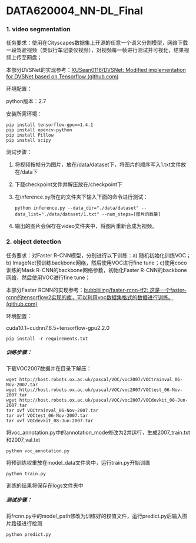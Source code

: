 # DATA620004_NN-DL_Final

### 1. video segmentation

任务要求：使用在Cityscapes数据集上开源的任意一个语义分割模型，网络下载一段驾驶视频（类似行车记录仪视频），对视频每一帧进行测试并可视化，结果视频上传至网盘；



本部分DVSNet的实现参考：[XUSean0118/DVSNet: Modified implementation for DVSNet based on Tensorflow (github.com)](https://github.com/XUSean0118/DVSNet)



环境配置：

python版本：2.7

安装所需环境：

```
pip install tensorflow-gpu==1.4.1
pip install opencv-python
pip install Pillow
pip install scipy
```



测试步骤：

1. 将视频按帧分为图片，放在/data/dataset下，将图片的顺序写入1.txt文件放在/data下

2. 下载checkpoint文件并解压放在/checkpoint下

3. 在inference.py所在的文件夹下输入下面的命令进行测试：

   ```
   python inference.py --data_dir="./data/dataset" --data_list="./data/dataset/1.txt" --num_steps=[图片的数量]
   ```

4. 输出的图片会保存在video文件夹中，将图片重新合成为视频。



### 2. object detection

任务要求：对Faster R-CNN模型，分别进行以下训练：a) 随机初始化训练VOC；b) ImageNet预训练backbone网络，然后使用VOC进行fine tune；c)使用coco训练的Mask R-CNN的backbone网络参数，初始化Faster R-CNN的backbone网络，然后使用VOC进行fine tune；



本部分Faster RCNN的实现参考：[bubbliiiing/faster-rcnn-tf2: 这是一个faster-rcnn的tensorflow2实现的库，可以利用voc数据集格式的数据进行训练。 (github.com)](https://github.com/bubbliiiing/faster-rcnn-tf2)



环境配置：

cuda10.1+cudnn7.6.5+tensorflow-gpu2.2.0

```
pip install -r requirements.txt
```



##### 训练步骤：

下载VOC2007数据并在目录下解压：

```
wget http://host.robots.ox.ac.uk/pascal/VOC/voc2007/VOCtrainval_06-Nov-2007.tar
wget http://host.robots.ox.ac.uk/pascal/VOC/voc2007/VOCtest_06-Nov-2007.tar
wget http://host.robots.ox.ac.uk/pascal/VOC/voc2007/VOCdevkit_08-Jun-2007.tar
tar xvf VOCtrainval_06-Nov-2007.tar
tar xvf VOCtest_06-Nov-2007.tar
tar xvf VOCdevkit_08-Jun-2007.tar
```



将voc_annotation.py中的annotation_mode修改为2并运行，生成2007_train.txt和2007_val.txt

```
python voc_annotation.py
```



将预训练权重放在model_data文件夹中，运行train.py开始训练

```
python train.py
```

训练的结果将保存在logs文件夹中



##### 测试步骤：

将frcnn.py中的model_path修改为训练好的权值文件，运行predict.py后输入图片路径进行检测

```
python predict.py
```


